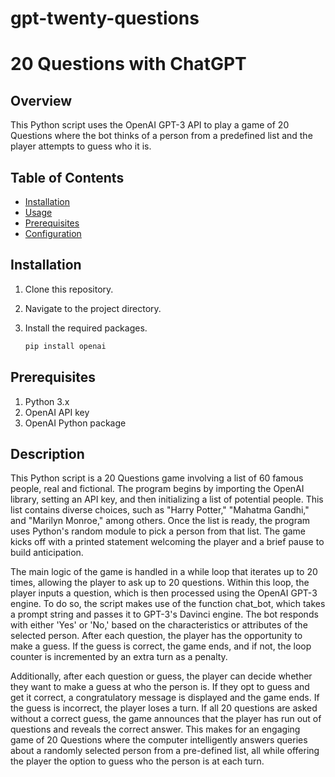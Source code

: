 # gpt-twenty-questions

# 20 Questions with ChatGPT

## Overview

This Python script uses the OpenAI GPT-3 API to play a game of 20 Questions where the bot thinks of a person from a predefined list and the player attempts to guess who it is.

## Table of Contents

- [Installation](#installation)
- [Usage](#usage)
- [Prerequisites](#prerequisites)
- [Configuration](#configuration)

## Installation

1. Clone this repository.
2. Navigate to the project directory.
3. Install the required packages.

    ```bash
    pip install openai
    ```

## Prerequisites
1. Python 3.x
2. OpenAI API key
3. OpenAI Python package

## Description

This Python script is a 20 Questions game involving a list of 60 famous people, real and fictional. The program begins by importing the OpenAI library, setting an API key, and then initializing a list of potential people. This list contains diverse choices, such as "Harry Potter," "Mahatma Gandhi," and "Marilyn Monroe," among others. Once the list is ready, the program uses Python's random module to pick a person from that list. The game kicks off with a printed statement welcoming the player and a brief pause to build anticipation.

The main logic of the game is handled in a while loop that iterates up to 20 times, allowing the player to ask up to 20 questions. Within this loop, the player inputs a question, which is then processed using the OpenAI GPT-3 engine. To do so, the script makes use of the function chat_bot, which takes a prompt string and passes it to GPT-3's Davinci engine. The bot responds with either 'Yes' or 'No,' based on the characteristics or attributes of the selected person. After each question, the player has the opportunity to make a guess. If the guess is correct, the game ends, and if not, the loop counter is incremented by an extra turn as a penalty.

Additionally, after each question or guess, the player can decide whether they want to make a guess at who the person is. If they opt to guess and get it correct, a congratulatory message is displayed and the game ends. If the guess is incorrect, the player loses a turn. If all 20 questions are asked without a correct guess, the game announces that the player has run out of questions and reveals the correct answer. This makes for an engaging game of 20 Questions where the computer intelligently answers queries about a randomly selected person from a pre-defined list, all while offering the player the option to guess who the person is at each turn.
